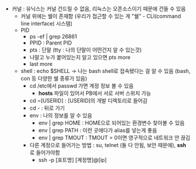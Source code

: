 - 커널 : 유닉스는 커널 건드릴 수 없음, 리눅스는 오픈소스이기 때문에 건들 수 있음
  - 커널 위에는 쉘이 존재함 (우리가 접근할 수 있는 게 "쉘" - CLI(command line interface) 시스템)
  - PID
    - ps -ef | grep 26861 
    - PPID : Parent PID
    - pts : 단말 (tty : 나의 단말이 어떤건지 알 수 있는것)
    - 나말고 누가 붙어있는지 알고 있으면 pts more
    - last more
  - shell : echo $SHELL -> 나는 bash shell로 접속됐다는 걸 알 수 있음 (bash, con 등 다양한 쉘 종류가 있음)
    - cd /etc에서 passwd 가면 계정 정보 볼 수 있음
      - **hosts** 파일이 있어서 PB에서 서로 서버 스위치 가능
    - cd ~[USERID] : [USERID]의 개발 디렉토리로 들어감
    - cd - : 뒤로 가기
    - env : 나의 정보를 알 수 있음
      - env | grep HOME : HOME으로 되어있는 환경변수 찾아볼 수 있음
      - env | grep PATH : 이런 곳에다가 alias를 넣는게 좋음
      - env | grep TMOUT : TMOUT = 0이면 영구적으로 네트워크 안 끊김
    - 다른 계정으로 들어가는 방법 : su, telnet (둘 다 안됨, 보안 때문에), **ssh**로 들어가야함
      - ssh -p [포트명] [계정명]@[ip]
